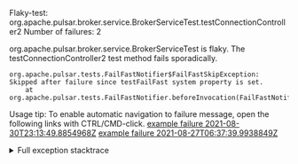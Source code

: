         
Flaky-test: org.apache.pulsar.broker.service.BrokerServiceTest.testConnectionController2
Number of failures: 2

org.apache.pulsar.broker.service.BrokerServiceTest is flaky. The testConnectionController2 test method fails sporadically.

```
org.apache.pulsar.tests.FailFastNotifier$FailFastSkipException: Skipped after failure since testFailFast system property is set.
	at org.apache.pulsar.tests.FailFastNotifier.beforeInvocation(FailFastNotifier.java:88)

```

Usage tip: To enable automatic navigation to failure message, open the following links with CTRL/CMD-click.
[example failure 2021-08-30T23:13:49.8854968Z](https://github.com/apache/pulsar/runs/3467152431?check_suite_focus=true#step:9:1721)
[example failure 2021-08-27T06:37:39.9938849Z](https://github.com/apache/pulsar/runs/3440411059?check_suite_focus=true#step:9:3643)


<details>
<summary>Full exception stacktrace</summary>
<code><pre>
org.apache.pulsar.tests.FailFastNotifier$FailFastSkipException: Skipped after failure since testFailFast system property is set.
	at org.apache.pulsar.tests.FailFastNotifier.beforeInvocation(FailFastNotifier.java:88)

</pre></code>
</details>

